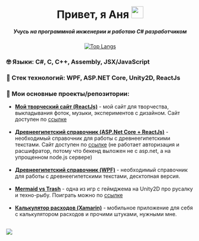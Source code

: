 <h1 align="center">Привет, я Аня
<img src="https://github.com/blackcater/blackcater/raw/main/images/Hi.gif" height="32"/></h1>
<h5 align="center">Учусь на программной инженерии и работаю C# разработчиком</h5>
<div align="center"> 
  
[![Top Langs](https://github-readme-stats.vercel.app/api/top-langs/?username=floralunit&layout=compact)](https://github.com/floralunit/github-readme-stats) 

</div>
<h3>🤓 Языки: C#, C, C++, Assembly, JSX/JavaScript</h3>
<h3>🌱 Стек технологий: WPF, ASP.NET Core, Unity2D, ReactJs</h3>
<h3>🔭 Мои основные проекты/репозитории: </h3>
<ul>
<li><a href="https://github.com/floralunit/floralunit-website-reactjs"><b> Мой творческий сайт (ReactJs)</b></a> - мой сайт для творчества, выкладывания фоток, музыки, экспериментов с дизайном. Сайт доступен по <a href="https://floralunit.neocities.org/">ссылке</a></li>
<br/>
<li><a href="https://github.com/floralunit/Ancient-Egyptian-Dictionary-AspNET-ReactJS-MLNet"><b> Древнеегипетский справочник (ASP.Net Core + ReactJs)</b></a> - необходимый справочник для работы с древнеегипетскими текстами. Сайт доступен по <a href="https://floralunit.github.io/ancient-egyptian-dictionary/">ссылке</a> (не работает авторизация и расшифратор, потому что бекенд выложен не с asp.net, а на упрощенном node.js сервере)</li>
<br/>
<li><a href="https://github.com/floralunit/Ancient-Egyptian-Hieroglyphic-Dictionary-WPF-MsSQL"><b> Древнеегипетский справочник (WPF)</b></a> - необходимый справочник для работы с древнеегипетскими текстами, десктопная версия.</li>
  <br/>
<li><a href="https://github.com/floralunit/TrashMermaid-Unity-GameJam"><b> Mermaid vs Trash</b></a> - одна из игр с геймджема на Unity2D про русалку и техно-рыбу. Поиграть можно по <a href="https://floralunit.github.io/TrashMermaid-build/">ссылке</a> </li>
  <br/>
<li><a href="https://github.com/floralunit/ToDoListWithFinances-Xamarin-SQLite-MobileApp"><b> Калькулятор расходов (Xamarin)</b></a> - мобильное приложение для себя с калькулятором расходов и прочими штуками, нужными мне.</li>
  <br/>
</ul>

![](https://komarev.com/ghpvc/?username=floralunit)
